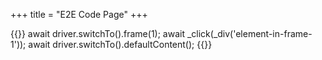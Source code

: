 +++
title = "E2E Code Page"
+++

{{<highlight javascript>}}
await driver.switchTo().frame(1);
await _click(_div('element-in-frame-1'));
await driver.switchTo().defaultContent();
{{</highlight>}}